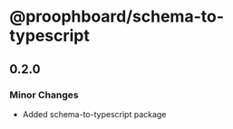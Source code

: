 # @proophboard/schema-to-typescript

## 0.2.0
### Minor Changes

- Added schema-to-typescript package
